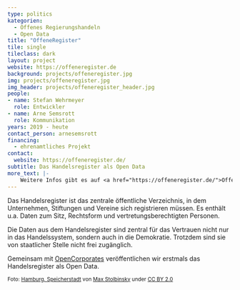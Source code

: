 ```yaml
---
type: politics
kategorien:
  - Offenes Regierungshandeln
  - Open Data
title: "OffeneRegister"
tile: single
tileclass: dark
layout: project
website: https://offeneregister.de
background: projects/offeneregister.jpg
img: projects/offeneregister.jpg
img_header: projects/offeneregister_header.jpg
people:
- name: Stefan Wehrmeyer
  role: Entwickler
- name: Arne Semsrott
  role: Kommunikation
years: 2019 - heute
contact_person: arnesemsrott
financing:
  - ehrenamtliches Projekt
contact:
  website: https://offeneregister.de/
subtitle: Das Handelsregister als Open Data
more_text: |-
    Weitere Infos gibt es auf <a href="https://offeneregister.de/">OffeneRegister.de</a>.
---
```


Das Handelsregister ist das zentrale öffentliche Verzeichnis, in dem Unternehmen, Stiftungen und Vereine sich registrieren müssen. Es enthält u.a. Daten zum Sitz, Rechtsform und vertretungsberechtigten Personen.

Die Daten aus dem Handelsregister sind zentral für das Vertrauen nicht nur in das Handelssystem, sondern auch in die Demokratie. Trotzdem sind sie von staatlicher Stelle nicht frei zugänglich.

Gemeinsam mit [OpenCorporates](https://opencorporates.com/) veröffentlichen wir erstmals das Handelsregister als Open Data.

<small>
    Foto: <a href="https://www.flickr.com/photos/max-stolbinsky/36174159450/">Hamburg. Speicherstadt</a> von <a href="https://www.flickr.com/photos/max-stolbinsky/">Max Stolbinsky</a> under <a href="https://creativecommons.org/licenses/by/2.0/">CC BY 2.0</a>
</small>